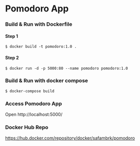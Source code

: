 # Pomodoro App




### Build & Run with Dockerfile
#### Step 1
```$ docker build -t pomodoro:1.0 .```
#### Step 2
```$ docker run -d -p 5000:80 --name pomodoro pomodoro:1.0```



### Build & Run with docker compose
```$ docker-compose build```



### Access Pomodoro App
Open http://localhost:5000/



### Docker Hub Repo
https://hub.docker.com/repository/docker/safambrk/pomodoro
